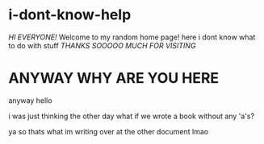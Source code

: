 # i-dont-know-help

_HI EVERYONE!_
Welcome to my random home page!
here i dont know what to do with stuff
*THANKS SOOOOO MUCH FOR VISITING*

# ANYWAY WHY ARE YOU HERE

anyway hello

i was just thinking the other day what if we wrote a book without any 'a's?

ya so thats what im writing over at the other document lmao
